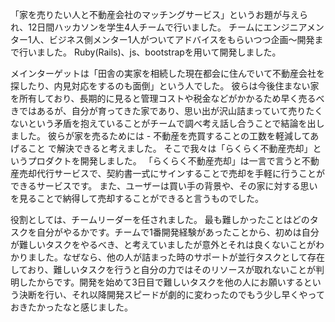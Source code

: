 「家を売りたい人と不動産会社のマッチングサービス」というお題が与えられ、12日間ハッカソンを学生4人チームで行いました。 チームにエンジニアメンター1人、ビジネス側メンター1人がついてアドバイスをもらいつつ企画〜開発まで行いました。 Ruby(Rails)、js、bootstrapを用いて開発しました。 

メインターゲットは「田舎の実家を相続した現在都会に住んでいて不動産会社を探したり、内見対応をするのも面倒」という人でした。 彼らは今後住まない家を所有しており、長期的に見ると管理コストや税金などがかかるため早く売るべきではあるが、自分が育ってきた家であり、思い出が沢山詰まっていて売りたくないという矛盾を抱えていることがチームで調べ考え話し合うことで結論を出しました。
彼らが家を売るためには - 不動産を売買することの工数を軽減してあげること で解決できると考えました。 そこで我々は「らくらく不動産売却」というプロダクトを開発しました。
「らくらく不動産売却」は一言で言うと不動産売却代行サービスで、契約書一式にサインすることで売却を手軽に行うことができるサービスです。 また、ユーザーは買い手の背景や、その家に対する思いを見ることで納得して売却することができると言うものでした。 

役割としては、チームリーダーを任されました。 最も難しかったことはどのタスクを自分がやるかです。チームで1番開発経験があったことから、初めは自分が難しいタスクをやるべき、と考えていましたが意外とそれは良くないことがわかりました。なぜなら、他の人が詰まった時のサポートが並行タスクとして存在しており、難しいタスクを行うと自分の力ではそのリソースが取れないことが判明したからです。開発を始めて3日目で難しいタスクを他の人にお願いするという決断を行い、それ以降開発スピードが劇的に変わったのでもう少し早くやっておきたかったなと感じました。 
